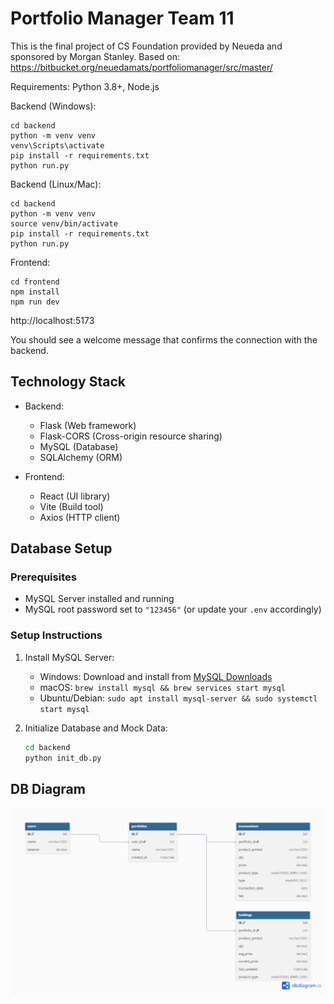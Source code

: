 # Portfolio Manager Team 11

This is the final project of CS Foundation provided by Neueda and sponsored by Morgan Stanley.
Based on: https://bitbucket.org/neuedamats/portfoliomanager/src/master/

Requirements: Python 3.8+, Node.js

Backend (Windows):

```
cd backend
python -m venv venv
venv\Scripts\activate
pip install -r requirements.txt
python run.py
```

Backend (Linux/Mac):

```
cd backend
python -m venv venv
source venv/bin/activate
pip install -r requirements.txt
python run.py
```

Frontend:

```
cd frontend
npm install
npm run dev
```

http://localhost:5173

You should see a welcome message that confirms the connection with the backend.

## Technology Stack

- Backend:

  - Flask (Web framework)
  - Flask-CORS (Cross-origin resource sharing)
  - MySQL (Database)
  - SQLAlchemy (ORM)

- Frontend:
  - React (UI library)
  - Vite (Build tool)
  - Axios (HTTP client)

## Database Setup

### Prerequisites

- MySQL Server installed and running
- MySQL root password set to `"123456"` (or update your `.env` accordingly)

### Setup Instructions

1. Install MySQL Server:

   - Windows: Download and install from [MySQL Downloads](https://dev.mysql.com/downloads/installer/)
   - macOS: `brew install mysql && brew services start mysql`
   - Ubuntu/Debian: `sudo apt install mysql-server && sudo systemctl start mysql`

2. Initialize Database and Mock Data:

   ```bash
   cd backend
   python init_db.py
   ```

## DB Diagram

![DB Diagram](assets/db_diagram_team11.png)
